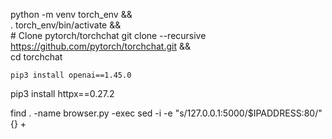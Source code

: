 python -m venv torch_env && \
    . torch_env/bin/activate && \
    # Clone pytorch/torchchat
    git clone --recursive https://github.com/pytorch/torchchat.git && \
    cd torchchat 
    
    
    pip3 install openai==1.45.0
pip3 install httpx==0.27.2

find . -name browser.py -exec sed -i -e "s/127\.0\.0\.1:5000/$IPADDRESS:80/" {} +
